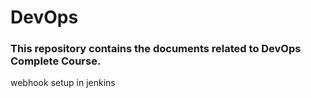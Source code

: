 # DevOps
### This repository contains the documents related to DevOps Complete Course. 

webhook setup in jenkins 

